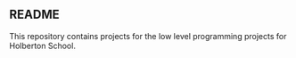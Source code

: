 ## README

This repository contains projects for the low level programming projects for Holberton School.

